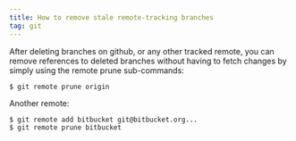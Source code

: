```yaml
---
title: How to remove stale remote-tracking branches
tag: git
---
```


After deleting branches on github, or any other tracked remote, you can remove references to deleted branches without having to fetch changes by simply using the remote prune sub-commands:

```shell
$ git remote prune origin
```

Another remote:

```shell
$ git remote add bitbucket git@bitbucket.org...
$ git remote prune bitbucket
```
